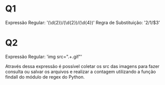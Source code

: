 # Q1

Expressão Regular: '(\d{2})/(\d{2})/(\d{4})'
Regra de Substituição: '$2/$1/$3'

# Q2

Expressão Regular: 'img src=".+\.gif"'

Através dessa expressão é possível coletar os src das imagens para fazer consulta ou salvar os arquivos e realizar a contagem utilizando a função findall do módulo de regex do Python.
